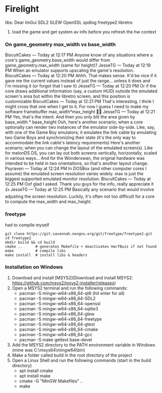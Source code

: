 # Firelight

libs:
Dear ImGui
SDL2
GLEW
OpenSSL
spdlog
freetype2
libretro

1. load the game and get system av info before you refresh the hw context

### On game_geometry max_width vs base_width

BiscuitCakes — Today at 12:17 PM
Anyone know of any situations where a core's game_geometry.base_width would differ from game_geometry.max_width (same
for height)?
JesseTG — Today at 12:19 PM
When an emulator supports upscaling the game's resolution.
BiscuitCakes — Today at 12:20 PM
Ahhh. That makes sense. It'd be nice if it gave me the current values instead of just the range... unless it does and
I'm missing it (or forgot that I saw it)
JesseTG — Today at 12:20 PM
Or if the core draws additional information (say, a custom HUD) outside the emulated screen's area but within the
libretro screen, and this position is customizable
BiscuitCakes — Today at 12:21 PM
That's interesting. I think I might cross that one when I get to it. For now I guess I need to make my software
framebuffer max_width*max_height 😵‍💫
JesseTG — Today at 12:21 PM
Yes, that's the intent. And then you only blit the area given by base_width * base_height
Ooh, here's another scenario; when a core optionally can render two instances of the emulator side-by-side. Like, say,
with one of the Game Boy emulators; it emulates the link cable by emulating two Game Boys and synchronizing their
state (it's the only way to accommodate the link cable's latency requirements)
Here's another scenario; when you can change the layout of the emulated screen(s). Like for melonDS DS, you can lay out
both screens vertically, horizontally, scaled in various ways... And for the Wonderswan, the original hardware was
intended to be held in two orientations, so that's another layout change.
Psyraven — Today at 12:24 PM
In DOSBox (and other computer cores I assume) the emulated screen resolution varies widely. max is just the biggest
supported emulated monitor resolution.
BiscuitCakes — Today at 12:25 PM
Oof glad I asked. Thank you guys for the info, really appreciate it 👍
JesseTG — Today at 12:25 PM
Basically any scenario that would involve adjusting the screen resolution. Luckily, it's often not too difficult for a
core to compute the max_width and max_height.

### freetype

had to compile myself

```
git clone https://git.savannah.nongnu.org/git/freetype/freetype2.git
cd freetype2
mkdir build && cd build
cmake ..      # generates Makefile + deactivates HarfBuzz if not found
make          # compile libs
make install  # install libs & headers
```

### Installation on Windows

1. Download and install [MSYS2](Download and install MSYS2: https://github.com/msys2/msys2-installer/releases)
2. Open a MSYS2 terminal and run the following commands:
    * pacman -S mingw-w64-x86_64-qt6 (hit enter for all)
    * pacman -S mingw-w64-x86_64-SDL2
    * pacman -S mingw-w64-x86_64-openssl
    * pacman -S mingw-w64-x86_64-sqlite3
    * pacman -S mingw-w64-x86_64-glew
    * pacman -S mingw-w64-x86_64-freetype
    * pacman -S mingw-w64-x86_64-gtest
    * pacman -S mingw-w64-x86_64-cmake
    * pacman -S mingw-w64-x86_64-gcc
    * pacman -S make gettext base-devel
3. Add the MSYS2 directory to the PATH environment variable in Windows (mine was C:\msys64\mingw64\bin)
4. Make a folder called build in the root directory of the project
5. Open a Linux Shell and run the following commands (start in the build directory)
    * apt install cmake
    * apt install make
    * cmake -G "MinGW Makefiles" ..
    * make